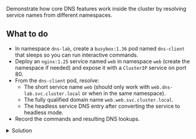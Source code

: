 Demonstrate how core DNS features work inside the cluster by resolving service names from different namespaces.

## What to do
- In namespace `dns-lab`, create a `busybox:1.36` pod named `dns-client` that sleeps so you can run interactive commands.
- Deploy an `nginx:1.25` service named `web` in namespace `web` (create the namespace if needed) and expose it with a `ClusterIP` service on port 80.
- From the `dns-client` pod, resolve:
  - The short service name `web` (should only work with `web.dns-lab.svc.cluster.local` or when in the same namespace).
  - The fully qualified domain name `web.web.svc.cluster.local`.
  - The headless service DNS entry after converting the service to headless mode.
- Record the commands and resulting DNS lookups.

<details><summary>Solution</summary>
<br>

```bash
kubectl create namespace dns-lab
kubectl create namespace web
```{{exec}}

```bash
kubectl -n dns-lab run dns-client --image=busybox:1.36 --restart=Never --command -- sh -c "sleep 3600"
```{{exec}}

```bash
cat <<'EOF' | kubectl apply -f -
apiVersion: apps/v1
kind: Deployment
metadata:
  name: web
  namespace: web
spec:
  replicas: 2
  selector:
    matchLabels:
      app: web
  template:
    metadata:
      labels:
        app: web
    spec:
      containers:
      - name: nginx
        image: nginx:1.25
        ports:
        - containerPort: 80
---
apiVersion: v1
kind: Service
metadata:
  name: web
  namespace: web
spec:
  selector:
    app: web
  ports:
  - port: 80
    targetPort: 80
EOF
```{{exec}}

```bash
# short name (fails because namespaces differ)
kubectl -n dns-lab exec dns-client -- nslookup web
```{{exec}}

```bash
# FQDN succeeds
kubectl -n dns-lab exec dns-client -- nslookup web.web.svc.cluster.local
```{{exec}}

```bash
# convert to headless service and resolve pod endpoints
kubectl -n web patch service web -p '{"spec":{"clusterIP":"None"}}'
```{{exec}}

```bash
kubectl -n dns-lab exec dns-client -- nslookup web.web.svc.cluster.local
```{{exec}}

</details>
